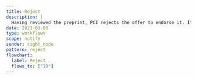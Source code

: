 ```yaml
---
title: Reject
description: |
  Having reviewed the preprint, PCI rejects the offer to endorse it. If the editorial decision is that a revision is required, then the author is emailed to explain that resubmission will have to be made through the repository (as before).
date: 2021-03-08
type: workflows
scope: notify
sender: right_node
pattern: reject
flowchart:
  label: Reject
  flows_to: ["10"]
---
```



